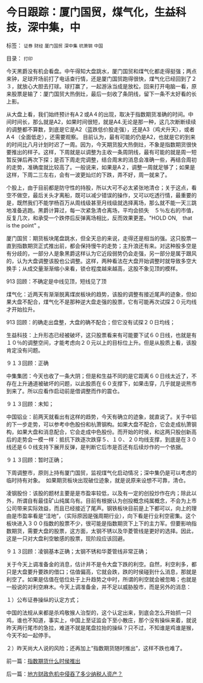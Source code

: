 # 今日跟踪：厦门国贸，煤气化，生益科技，深中集，中

标签： `证券` `财经` `厦门国贸` `深中集` `杭萧钢` `中国` 

目录： `打印`

今天黑爵没有机会看盘。中午得知大盘跳水，厦门国贸和煤气化都走得挺强；两点来钟，足球开场前打了电话查行情，还是厦门国贸跑得很快，煤气化已经回到了２３，就放心大胆去打球。球打赢了，一起游泳当成是放松，回来打开电脑一看，原来股票是输了：厦门国贸大热倒灶，最后一刻收了条阴线，留下一条不太好看的长上影。

从大盘上看，我们始终预计有A２或A４的出现，取决于指数期货准确的时间。中间时间长，那么就是A2，如果时间很短，就是A4.无论是那一种，这几次断断续续的调整都不算数，到底是它是A2（蓝跌低价股走强），还是A3（鸡犬升天），或者A４（全面低走），还需要观察。
目前认为，最有可能的仍是A2，也就是它的到来的时间比八月计划时迟了一周。因为，今天期货股大热倒灶，不象是指数期货很快要推出的样子。这样，下周就是以调整为主收一条周阴线，最有可能的就是周一短暂反弹后再次下探；是否下周走完调整，结合周末的消息会准确一些，再结合周初的走势，准确度就比较高了。一般说来，如果是A２，调整一周就足够了；如果是这样，下周二三左右，会有一波更灿烂的下跌，弄不好，周一就来了。



个股上，由于目前都是防守性的持股，所以大可不必太紧张地清仓；关于这点，看空不做空，最后关头才离船，既可以减少错误的操作，又可以吃透行情，最重要的是，既然我们不能学杨百万从周线级甚至月线级就选择离场，那么就不能一天三跳地准备逃跑。黑爵计算过，每一次紧急清仓离场，平均会损失　５％左右的市值，反复几次，和承受一个跌停后反弹离场相比，反而效果更差。"HOLD
ON,　that is the point" 。



厦门国贸：期货板块尾盘跳水，但全天总的来说，走得还是相当的强。这只股票一直到指数期货正式推出前，都会保持慢牛的走势；主升浪还有来。对这种股多空是有分歧的，一部分人是象黑爵这样认为它近段弱势仍会走强，另一部分是属于跟风的，认为大盘调整该股也公调整。这样，两种看法在大盘开始调整时就导致多空大换手；从成交量渐渐缩小来看，锁仓程度越来越高，这股不象见顶的模样。

913
回顾：不确定是中线见顶，短线见了顶



煤气化：近两天有渐渐脱离煤炭板块的趋势，该股的调整有接近尾声的迹象，但如果大盘不配合，煤气化不是那种逆大盘走强的股票，它有可能再次试探２０元均线才开始拉升。

913 回顾：的确走出盘整，大盘的确不配合；但它没有试探２０日均线；



生益科技：上升形态已经被破坏，这只股票看来有可能要下试６０日线，也就是有１０％的调整空间，才能考虑向２０元以上的目标位上升。但是从股质上看，该股肯定没有问题。

９１３回顾：正确



中集集团：今天也收了一条大阴；但是和生益不同的是它距离６０日线太近了，不存在上升通道被破坏的问题，以此股质在６０支撑下，如果击穿，几乎就是说熊市到来了。所以应看作启动前是借调整而作的震仓。

９１３回顾：未知；



中国铝业：前两天就看出有这样的趋势，今天有确立的迹象，就直说了。关于中铝的下一步走势，可以参考中色股份和杭萧钢构。如果大盘不配合，它会走成杭萧钢构，如果大盘和消息配合，它会走成中色股份。而开始的时侯，和这两只股创新高后的走势会一模一样：抵抗下跌逐次跌穿５、１０、２０均线支撑，到底是在３０线还是６０线支持下展开反弹，是判断它后市是否还有后续炒作的一个依据。

９１３回顾：暂时正确；



下周调整市，原则上持有厦门国贸，监视煤气化启动情况；深中集仍是可以考虑的临时持有对象。　如果期货板块出现破位迹象，就是说原来设想不可靠，清仓。



凌钢股份：该股的题材主要是是市盈率较低，以及有一定的创投炒作在内；除此以外，所谓自有最佳矿山纯属乌有。目前有根据认为创投概念纯属概念，不会为上市公司带来实际效益，而且已经接近了尾声。钢铁板块目前是上下都可以，向上的理由是市盈率看是“洼地”，（实际原因是强周期行业），向下看是行业利空密集。这个板块进入３００指数的股票不少，很可能是指数期货下上下的主力军。但要影响指数期货，需要大盘的股票，这方面，太钢不锈以及华菱管线是更好的选择。因此，这是一只对大盘利空敏感的股票，现阶段应该回避。

９１３回顾：凌钢基本正确；太钢不锈和华菱管线非常正确；



关于今天上调准备金的消息，估计并不是令大盘下跌的利空。自然，利空利多，都只是大盘要升要跌的借口；估值偏高，它就会跌，跌的时侯碰到什么消息，那就是利空了。如果是估值在低位处于上升趋势之中时，所谓的利空就会被忽略；也就是一般说的对利空麻木。今天上调准备金，并不足以威胁股市，而是另外的消息：

１）公布证券操纵的认定方式；

中国的法规从来都是杀鸡敬猴人治型的，这个认定出来，到底会怎么开始抓一只鸡，谁也不知道，事实上，中国上至证监会下至小散庄，那个没有操纵来着，就说昨天两行尾市的急拉，难道不就是尾盘拉抬的操纵？只不过，不知谁是鸡谁是猴，今天不如一起停手。

２）昨天尚大人说的风险；还再加上“指数期货随时推出”，这样不跌也难了。



前一篇：[指数期货什么时侯推出](../../../2007/9/6/指数期货什么时侯推出.md)

后一篇：[地方财政危机中侵吞了多少纳税人资产？](../../../2007/9/7/地方财政危机中侵吞了多少纳税人资产？.md)